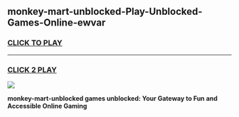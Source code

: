 
## monkey-mart-unblocked-Play-Unblocked-Games-Online-ewvar
<h3>
<a href="https://premium76.site?title=monkey-mart-unblocked&ref=25A">CLICK TO PLAY</a></h3>
<hr>

<h3>
<a href="https://premium76.site?title=monkey-mart-unblocked&ref=25A">CLICK 2 PLAY</a>
  
</h3>

<a href="https://premium76.site?title=monkey-mart-unblocked&ref=25A"><img src="https://clearcache.store/games.png"></a>


**monkey-mart-unblocked games unblocked: Your Gateway to Fun and Accessible Online Gaming**
